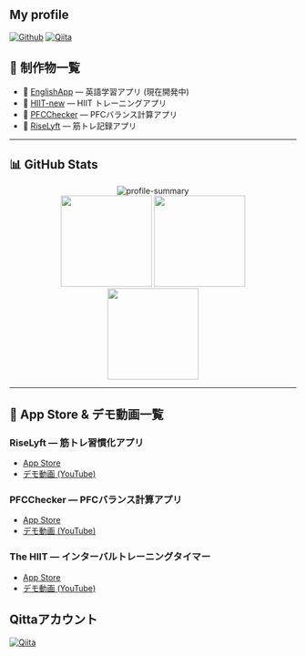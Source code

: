 ## My profile
[![Github](https://img.shields.io/badge/--FFFFFF?style=social&logo=github&label=Follow%20ShionNakamura)](https://github.com/ShionNakamura)
[![Qiita](https://img.shields.io/badge/--FFFFFF?style=social&logo=Qiita&label=Follow%20ShionNakamura)](https://qiita.com/ShionNakamura)

## 🚀 制作物一覧
- 📱 <a href="https://github.com/ShionNakamura/EnglishApp">EnglishApp</a> — 英語学習アプリ (現在開発中)
- 🏃 <a href="https://github.com/ShionNakamura/HIIT-new">HIIT-new</a> — HIIT トレーニングアプリ
- 🍎 <a href="https://github.com/ShionNakamura/PFCChecker">PFCChecker</a> — PFCバランス計算アプリ
- 💪 <a href="https://github.com/ShionNakamura/RiseLyft">RiseLyft</a> — 筋トレ記録アプリ

---

## 📊 GitHub Stats 

<div align="center">
  <img src="https://github-profile-summary-cards.vercel.app/api/cards/profile-details?username=ShionNakamura&theme=dracula" alt="profile-summary"/>
</div>

<div align="center">
  <img src="https://github-readme-stats.vercel.app/api?username=ShionNakamura&show_icons=true&theme=dracula" height="160" />
    <img src="https://streak-stats.demolab.com?user=ShionNakamura&theme=dracula" height="160"/>

</div>

<div align="center">
  <img src="https://github-readme-stats.vercel.app/api/top-langs/?username=ShionNakamura&layout=compact&theme=dracula" height="160" />
</div>

---
## 📲 App Store & デモ動画一覧 
### RiseLyft — 筋トレ習慣化アプリ
- [App Store](https://apps.apple.com/us/app/riselyft/id6742440472?platform=iphone)
- [デモ動画 (YouTube)](https://www.youtube.com/watch?v=cYBkwo8vl_o)

### PFCChecker — PFCバランス計算アプリ
- [App Store](https://apps.apple.com/us/app/quick-pfcchecker/id6742369478?platform=iphone)
- [デモ動画 (YouTube)](https://www.youtube.com/shorts/LKtK0T88UkQ)

### The HIIT — インターバルトレーニングタイマー
- [App Store](https://apps.apple.com/us/app/the-hiit/id6742344515?platform=iphone)
- [デモ動画 (YouTube)](https://www.youtube.com/shorts/smdSkEg3yIg)



## Qittaアカウント

[![Qiita](https://img.shields.io/badge/Qiita-55C500?style=for-the-badge&logo=qiita&logoColor=white)](https://qiita.com/ShionNakamura)
